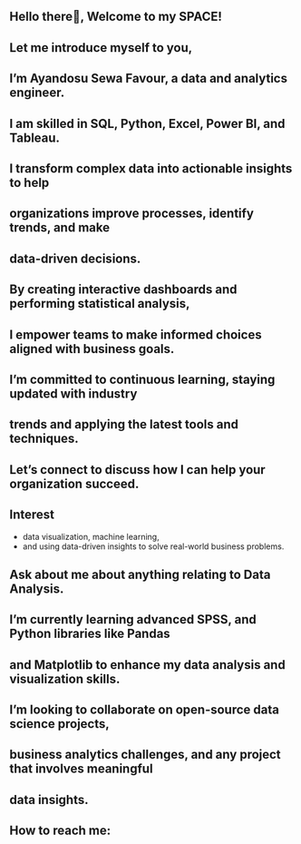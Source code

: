 ## Hello there👋, Welcome to my SPACE!
## Let me introduce myself to you,
## I’m Ayandosu Sewa Favour, a data and analytics engineer.
## I am skilled in SQL, Python, Excel, Power BI, and Tableau. 
## I transform complex data into actionable insights to help
## organizations improve processes, identify trends, and make 
## data-driven decisions.
## By creating interactive dashboards and performing statistical analysis,
## I empower teams to make informed choices aligned with business goals. 
## I’m committed to continuous learning, staying updated with industry 
## trends and applying the latest tools and techniques.
## Let’s connect to discuss how I can help your organization succeed.

## Interest
-   data visualization, machine learning,
-   and using data-driven insights to solve real-world business problems.
  
## Ask about me about anything relating to Data Analysis.
## I’m currently learning advanced SPSS, and Python libraries like Pandas 
## and Matplotlib to enhance my data analysis and visualization skills.
## I’m looking to collaborate on open-source data science projects,
## business analytics challenges, and any project that involves meaningful
## data insights.
## How to reach me:

  


<!---
AyandosuSewaFavour/AyandosuSewaFavour is a ✨ special ✨ repository because its `README.md` (this file) appears on your GitHub profile.
You can click the Preview link to take a look at your changes.
--->
